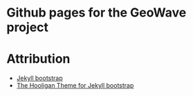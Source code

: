 # Github pages for the GeoWave project


# Attribution

* [Jekyll bootstrap](http://jekyllbootstrap.com)
* [The Hooligan Theme for Jekyll bootstrap](http://github.com/dhulihan/hooligan)

